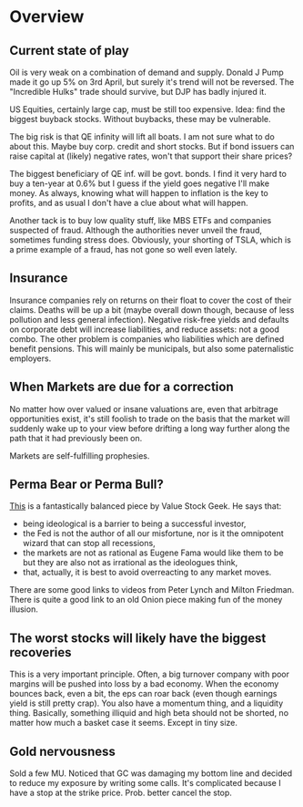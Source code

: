 # Overview

## Current state of play

Oil is very weak on a combination of demand and supply. Donald J Pump made it go up 5% on 3rd April, but surely it's trend will not be reversed. The "Incredible Hulks" trade should survive, but DJP has badly injured it.

US Equities, certainly large cap, must be still too expensive. Idea: find the biggest buyback stocks. Without buybacks, these may be vulnerable.

The big risk is that QE infinity will lift all boats. I am not sure what to do about this. Maybe buy corp. credit and short stocks. But if bond issuers can raise capital at \(likely\) negative rates, won't that support their share prices?

The biggest beneficiary of QE inf. will be govt. bonds. I find it very hard to buy a ten-year at 0.6% but I guess if the yield goes negative I'll make money. As always, knowing what will happen to inflation is the key to profits, and as usual I don't have a clue about what will happen.

Another tack is to buy low quality stuff, like MBS ETFs and companies suspected of fraud. Although the authorities never unveil the fraud, sometimes funding stress does. Obviously, your shorting of TSLA, which is a prime example of a fraud, has not gone so well even lately.

## Insurance

Insurance companies rely on returns on their float to cover the cost of their claims. Deaths will be up a bit \(maybe overall down though, because of less pollution and less general infection\). Negative risk-free yields and defaults on corporate debt will increase liabilities, and reduce assets: not a good combo. The other problem is companies who liabilities which are defined benefit pensions. This will mainly be municipals, but also some paternalistic employers.

## When Markets are due for a correction

No matter how over valued or insane valuations are, even that arbitrage opportunities exist, it's still foolish to trade on the basis that the market will suddenly wake up to your view before drifting a long way further along the path that it had previously been on.

Markets are self-fulfilling prophesies.

## Perma Bear or Perma Bull?

[This](https://valuestockgeek.com/2020/04/12/what-the-perma-bulls-and-perma-bears-get-wrong/) is a fantastically balanced piece by Value Stock Geek. He says that:

* being ideological is a barrier to being a successful investor,
* the Fed is not the author of all our misfortune, nor is it the omnipotent wizard that can stop all recessions,
* the markets are not as rational as Eugene Fama would like them to be but they are also not as irrational as the ideologues think,
* that, actually, it is best to avoid overreacting to any market moves.

There are some good links to videos from Peter Lynch and Milton Friedman. There is quite a good link to an old Onion piece making fun of the money illusion.

## The worst stocks will likely have the biggest recoveries

This is a very important principle. Often, a big turnover company with poor margins will be pushed into loss by a bad economy. When the economy bounces back, even a bit, the eps can roar back \(even though earnings yield is still pretty crap\). You also have a momentum thing, and a liquidity thing. Basically, something illiquid and high beta should not be shorted, no matter how much a basket case it seems. Except in tiny size.

## Gold nervousness

Sold a few MU. Noticed that GC was damaging my bottom line and decided to reduce my exposure by writing some calls. It's complicated because I have a stop at the strike price. Prob. better cancel the stop.

